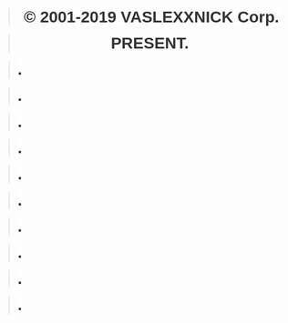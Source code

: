 <blockquote style="text-align: center;"><font size="5"><b><i>&nbsp;</i></b><span style="background-color: #ffffff; color: #333333; font-family: Arial, Helvetica, sans-serif; font-size: 28px; font-weight: 700;">&copy; 2001-2019 VASLEXXNICK Corp.</span></font></blockquote>
<blockquote style="text-align: center;"><font size="5"><span style="background-color: #ffffff; color: #333333; font-family: Arial, Helvetica, sans-serif; font-size: 28px; font-weight: 700;">PRESENT.</span></font></blockquote>
<blockquote><font color="#333333" face="Arial, Helvetica, sans-serif"><span style="font-size: 28px; background-color: #ffffff;"><b>.</b></span></font></blockquote>
<blockquote><b style="color: #333333; font-family: Arial, Helvetica, sans-serif; font-size: 28px;">.</b></blockquote>
<blockquote><font color="#333333" face="Arial, Helvetica, sans-serif"><span style="font-size: 28px; background-color: #ffffff;"><b>.</b></span></font></blockquote>
<blockquote><font color="#333333" face="Arial, Helvetica, sans-serif"><span style="font-size: 28px; background-color: #ffffff;"><b>.</b></span></font></blockquote>
<blockquote><font color="#333333" face="Arial, Helvetica, sans-serif"><span style="font-size: 28px; background-color: #ffffff;"><b>.</b></span></font></blockquote>
<blockquote><font color="#333333" face="Arial, Helvetica, sans-serif"><span style="font-size: 28px; background-color: #ffffff;"><b>.</b></span></font></blockquote>
<blockquote><font color="#333333" face="Arial, Helvetica, sans-serif"><span style="font-size: 28px; background-color: #ffffff;"><b>.</b></span></font></blockquote>
<blockquote><font color="#333333" face="Arial, Helvetica, sans-serif"><span style="font-size: 28px; background-color: #ffffff;"><b>.</b></span></font></blockquote>
<blockquote><font color="#333333" face="Arial, Helvetica, sans-serif"><span style="font-size: 28px; background-color: #ffffff;"><b>.</b></span></font></blockquote>
<blockquote><font color="#333333" face="Arial, Helvetica, sans-serif"><span style="font-size: 28px; background-color: #ffffff;"><b>.</b></span></font></blockquote>
